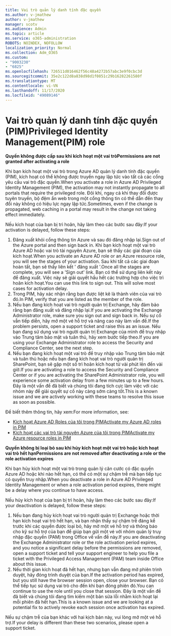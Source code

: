 ```yaml
---
title: Vai trò quản lý danh tính đặc quyền
ms.author: v-jmathew
author: v-jmathew
manager: scotv
ms.audience: Admin
ms.topic: article
ms.service: o365-administration
ROBOTS: NOINDEX, NOFOLLOW
localization_priority: Normal
ms.collection: Adm_O365
ms.custom:
- "9003230"
- "6825"
ms.openlocfilehash: 726511d016462f56c48a4272b57abc3e9f0cbc3d
ms.sourcegitcommit: 35e2c122d8a838d98d1f0851c29b16282261580f
ms.translationtype: MT
ms.contentlocale: vi-VN
ms.lasthandoff: 11/17/2020
ms.locfileid: "49089146"
---
```

# <a name="privileged-identity-managementpim-role"></a><span data-ttu-id="60954-102">Vai trò quản lý danh tính đặc quyền (PIM)</span><span class="sxs-lookup"><span data-stu-id="60954-102">Privileged Identity Management(PIM) role</span></span>

<span data-ttu-id="60954-103">**Quyền không được cấp sau khi kích hoạt một vai trò**</span><span class="sxs-lookup"><span data-stu-id="60954-103">**Permissions are not granted after activating a role**</span></span>

<span data-ttu-id="60954-104">Khi bạn kích hoạt một vai trò trong Azure AD quản lý danh tính đặc quyền (PIM), kích hoạt có thể không được truyền ngay lập tức vào tất cả các cổng yêu cầu vai trò đặc quyền.</span><span class="sxs-lookup"><span data-stu-id="60954-104">When you activate a role in Azure AD Privileged Identity Management (PIM), the activation may not instantly propagate to all portals that require the privileged role.</span></span> <span data-ttu-id="60954-105">Đôi khi, ngay cả khi thay đổi được tuyên truyền, bộ đệm ẩn web trong một cổng thông tin có thể dẫn đến thay đổi này không có hiệu lực ngay lập tức.</span><span class="sxs-lookup"><span data-stu-id="60954-105">Sometimes, even if the change is propagated, web caching in a portal may result in the change not taking effect immediately.</span></span>

<span data-ttu-id="60954-106">Nếu kích hoạt của bạn bị trì hoãn, hãy làm theo các bước sau đây:</span><span class="sxs-lookup"><span data-stu-id="60954-106">If your activation is delayed, follow these steps:</span></span>

1. <span data-ttu-id="60954-107">Đăng xuất khỏi cổng thông tin Azure và sau đó đăng nhập lại.</span><span class="sxs-lookup"><span data-stu-id="60954-107">Sign out of the Azure portal and then sign back in.</span></span> <span data-ttu-id="60954-108">Khi bạn kích hoạt một vai trò Azure AD hoặc vai trò tài nguyên Azure, bạn sẽ thấy các giai đoạn của kích hoạt.</span><span class="sxs-lookup"><span data-stu-id="60954-108">When you activate an Azure AD role or an Azure resource role, you will see the stages of your activation.</span></span> <span data-ttu-id="60954-109">Sau khi tất cả các giai đoạn hoàn tất, bạn sẽ thấy liên kết ' đăng xuất '.</span><span class="sxs-lookup"><span data-stu-id="60954-109">Once all the stages are complete, you will see a 'Sign out' link.</span></span> <span data-ttu-id="60954-110">Bạn có thể sử dụng liên kết này để đăng xuất. Việc này sẽ giải quyết hầu hết các trường hợp cho việc trì hoãn kích hoạt.</span><span class="sxs-lookup"><span data-stu-id="60954-110">You can use this link to sign out. This will solve most cases for activation delay.</span></span>
2. <span data-ttu-id="60954-111">Trong PIM, hãy xác nhận rằng bạn được liệt kê là thành viên của vai trò đó.</span><span class="sxs-lookup"><span data-stu-id="60954-111">In PIM, verify that you are listed as the member of the role.</span></span>
3. <span data-ttu-id="60954-112">Nếu bạn đang kích hoạt vai trò người quản trị Exchange, hãy đảm bảo rằng bạn đăng xuất và đăng nhập lại.</span><span class="sxs-lookup"><span data-stu-id="60954-112">If you are activating the Exchange Administrator role, make sure you sign out and sign back in.</span></span> <span data-ttu-id="60954-113">Nếu sự cố vẫn tiếp diễn, hãy mở một vé hỗ trợ và nâng cao này làm vấn đề.</span><span class="sxs-lookup"><span data-stu-id="60954-113">If the problem persists, open a support ticket and raise this as an issue.</span></span> <span data-ttu-id="60954-114">Nếu bạn đang sử dụng vai trò người quản trị Exchange của mình để truy nhập vào Trung tâm bảo mật và tuân thủ, hãy xem bước tiếp theo.</span><span class="sxs-lookup"><span data-stu-id="60954-114">If you are using your Exchange Administrator role to access the Security and Compliance Center, see the next step.</span></span>
4. <span data-ttu-id="60954-115">Nếu bạn đang kích hoạt một vai trò để truy nhập vào Trung tâm bảo mật và tuân thủ hoặc nếu bạn đang kích hoạt vai trò người quản trị SharePoint, bạn sẽ gặp một số trì hoãn kích hoạt từ vài phút lên đến vài giờ.</span><span class="sxs-lookup"><span data-stu-id="60954-115">If you are activating a role to access the Security and Compliance Center or if you are activating the SharePoint Administrator role, you will experience some activation delay from a few minutes up to a few hours.</span></span> <span data-ttu-id="60954-116">Đây là một vấn đề đã biết và chúng tôi đang tích cực làm việc với các nhóm này để giải quyết sự cố này càng sớm càng tốt.</span><span class="sxs-lookup"><span data-stu-id="60954-116">This is a known issue and we are actively working with these teams to resolve this issue as soon as possible.</span></span>

<span data-ttu-id="60954-117">Để biết thêm thông tin, hãy xem:</span><span class="sxs-lookup"><span data-stu-id="60954-117">For more information, see:</span></span>

- [<span data-ttu-id="60954-118">Kích hoạt Azure AD Roles của tôi trong PIM</span><span class="sxs-lookup"><span data-stu-id="60954-118">Activate my Azure AD roles in PIM</span></span>](https://docs.microsoft.com/azure/active-directory/privileged-identity-management/pim-how-to-activate-role?WT.mc_id=Portal-Microsoft_Azure_Support "https://docs.microsoft.com/azure/active-directory/privileged-identity-management/pim-how-to-activate-role?wt.mc_id=portal-microsoft_azure_support")
- [<span data-ttu-id="60954-119">Kích hoạt các vai trò tài nguyên Azure của tôi trong PIM</span><span class="sxs-lookup"><span data-stu-id="60954-119">Activate my Azure resource roles in PIM</span></span>](https://docs.microsoft.com/azure/active-directory/privileged-identity-management/pim-resource-roles-activate-your-roles?WT.mc_id=Portal-Microsoft_Azure_Support "https://docs.microsoft.com/azure/active-directory/privileged-identity-management/pim-resource-roles-activate-your-roles?wt.mc_id=portal-microsoft_azure_support")

<span data-ttu-id="60954-120">**Quyền không bị loại bỏ sau khi hủy kích hoạt một vai trò hoặc kích hoạt vai trò hết hạn**</span><span class="sxs-lookup"><span data-stu-id="60954-120">**Permissions are not removed after deactivating a role or the role activation expires**</span></span>

<span data-ttu-id="60954-121">Khi bạn hủy kích hoạt một vai trò trong quản lý căn cước có đặc quyền Azure AD hoặc khi nào hết hạn, có thể có một sự chậm trễ mà bạn tiếp tục có quyền truy nhập.</span><span class="sxs-lookup"><span data-stu-id="60954-121">When you deactivate a role in Azure AD Privileged Identity Management or when a role activation period expires, there might be a delay where you continue to have access.</span></span>

<span data-ttu-id="60954-122">Nếu hủy kích hoạt của bạn bị trì hoãn, hãy làm theo các bước sau đây:</span><span class="sxs-lookup"><span data-stu-id="60954-122">If your deactivation is delayed, follow these steps:</span></span>

1. <span data-ttu-id="60954-123">Nếu bạn đang hủy kích hoạt vai trò người quản trị Exchange hoặc thời hạn kích hoạt vai trò hết hạn, và bạn nhận thấy sự chậm trễ đáng kể trước khi các quyền được loại bỏ, hãy mở một vé hỗ trợ và thông báo cho kỹ sư hỗ trợ của bạn để giúp bạn gửi một vé với nhóm quản lý truy nhập đặc quyền (PAM) trong Office về vấn đề này.</span><span class="sxs-lookup"><span data-stu-id="60954-123">If you are deactivating the Exchange Administrator role or the role activation period expires, and you notice a significant delay before the permissions are removed, open a support ticket and tell your support engineer to help you file a ticket with the Privileged Access Management (PAM) team inside Office about this issue.</span></span>
2. <span data-ttu-id="60954-124">Nếu thời gian kích hoạt đã hết hạn, nhưng bạn vẫn đang mở phiên trình duyệt, hãy đóng trình duyệt của bạn.</span><span class="sxs-lookup"><span data-stu-id="60954-124">If the activation period has expired, but you still have the browser session open, close your browser.</span></span> <span data-ttu-id="60954-125">Bạn có thể tiếp tục sử dụng vai trò cho đến khi bạn đóng phiên đó.</span><span class="sxs-lookup"><span data-stu-id="60954-125">You can continue to use the role until you close that session.</span></span> <span data-ttu-id="60954-126">Đây là một vấn đề đã biết và chúng tôi đang tìm kiếm một bản sửa lỗi nhằm kích hoạt lại mỗi phiên đã hết hạn.</span><span class="sxs-lookup"><span data-stu-id="60954-126">This is a known issue and we are looking at a potential fix to actively revoke each session once activation has expired.</span></span>

<span data-ttu-id="60954-127">Nếu sự chậm trễ của bạn khác với hai kịch bản này, vui lòng mở một vé hỗ trợ.</span><span class="sxs-lookup"><span data-stu-id="60954-127">If your delay is different than these two scenarios, please open a support ticket.</span></span>
